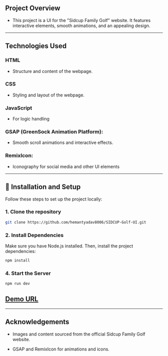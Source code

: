 ## Project Overview

- This project is a UI for the "Sidcup Family Golf" website. It features interactive elements, smooth animations, and an appealing design.

---

## Technologies Used

### HTML

- Structure and content of the webpage.

### CSS

- Styling and layout of the webpage.

### JavaScript

- For logic handling

### GSAP (GreenSock Animation Platform):

- Smooth scroll animations and interactive effects.

### RemixIcon:

- Iconography for social media and other UI elements

---

## 🔧 Installation and Setup

Follow these steps to set up the project locally:

### 1. Clone the repository

```bash
git clone https://github.com/hemantyadav8006/SIDCUP-Golf-UI.git
```

### 2. Install Dependencies

Make sure you have Node.js installed. Then, install the project dependencies:

```bash
npm install
```

### 4. Start the Server

```bash
npm run dev
```

## [Demo URL](https://hemantyadav8006.github.io/SIDCUP-Golf-UI/)

---

## Acknowledgements

- Images and content sourced from the official Sidcup Family Golf website.

- GSAP and RemixIcon for animations and icons.

